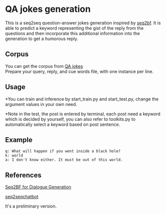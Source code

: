 # QA jokes generation
This is a seq2seq question-answer jokes generation inspired by [seq2bf](http://cn.arxiv.org/pdf/1607.00970). It is able to predict a keyword representing the gist of the reply from the questions and then incorporate this additional information into the generation to get a humorous reply.

## Corpus
You can get the corpus from [QA jokes](https://www.kaggle.com/bfinan/jokes-question-and-answer)  
Prepare your query, reply, and cue words file, with one instance per line.

## Usage
 *You can train and inference by start_train.py and start_test.py, change the argument values in your own need.

 *Note in the test, the post is entered by terminal, each post need a keyword which is decided by yourself, you can also refer to toolkits.py to automatically select a keyword based on post sentence.

## Example

    q: What will happen if you went inside a black hole?    
    k: world
    a: I don't know either. It must be out of this world.  

## References

[Seq2BF for Dialogue Generation](https://github.com/MaZhiyuanBUAA/Seq2BFforDialogueGeneration)

[seq2seqchatbot](https://github.com/ywk991112/pytorch-chatbot)

It's a preliminary version.

